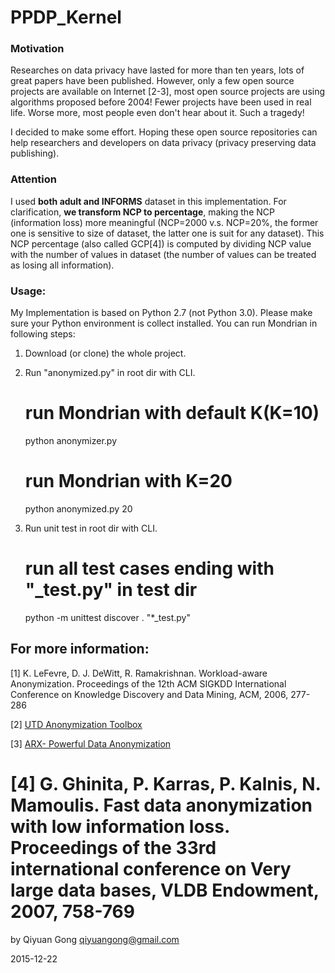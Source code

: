 PPDP_Kernel
===========================

### Motivation 
Researches on data privacy have lasted for more than ten years, lots of great papers have been published. However, only a few open source projects are available on Internet [2-3], most open source projects are using algorithms proposed before 2004! Fewer projects have been used in real life. Worse more, most people even don't hear about it. Such a tragedy! 

I decided to make some effort. Hoping these open source repositories can help researchers and developers on data privacy (privacy preserving data publishing).

### Attention
I used **both adult and INFORMS** dataset in this implementation. For clarification, **we transform NCP to percentage**, making the NCP (information loss) more meaningful (NCP=2000 v.s. NCP=20%, the former one is sensitive to size of dataset, the latter one is suit for any dataset). This NCP percentage (also called GCP[4]) is computed by dividing NCP value with the number of values in dataset (the number of values can be treated as losing all information).


### Usage:
My Implementation is based on Python 2.7 (not Python 3.0). Please make sure your Python environment is collect installed. You can run Mondrian in following steps: 

1) Download (or clone) the whole project. 

2) Run "anonymized.py" in root dir with CLI.


	# run Mondrian with default K(K=10)
	python anonymizer.py 
	
	# run Mondrian with K=20
	python anonymized.py 20

3) Run unit test in root dir with CLI.

    # run all test cases ending with "_test.py" in test dir
    python -m unittest discover . "*_test.py"



## For more information:
[1] K. LeFevre, D. J. DeWitt, R. Ramakrishnan. Workload-aware Anonymization. Proceedings of the 12th ACM SIGKDD International Conference on Knowledge Discovery and Data Mining, ACM, 2006, 277-286


[2] [UTD Anonymization Toolbox](http://cs.utdallas.edu/dspl/cgi-bin/toolbox/index.php?go=home)

[3] [ARX- Powerful Data Anonymization](https://github.com/arx-deidentifier/arx)

[4] G. Ghinita, P. Karras, P. Kalnis, N. Mamoulis. Fast data anonymization with low information loss. Proceedings of the 33rd international conference on Very large data bases, VLDB Endowment, 2007, 758-769
==========================
by Qiyuan Gong
qiyuangong@gmail.com

2015-12-22
